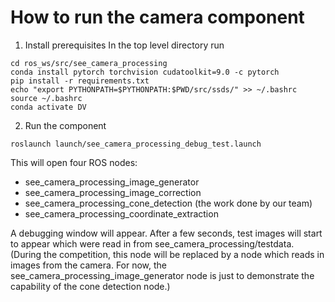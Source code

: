 
# How to run the camera component

1. Install prerequisites
In the top level directory run
```
cd ros_ws/src/see_camera_processing
conda install pytorch torchvision cudatoolkit=9.0 -c pytorch
pip install -r requirements.txt
echo "export PYTHONPATH=$PYTHONPATH:$PWD/src/ssds/" >> ~/.bashrc
source ~/.bashrc
conda activate DV
```

2. Run the component
```
roslaunch launch/see_camera_processing_debug_test.launch
```
This will open four ROS nodes:
- see_camera_processing_image_generator
- see_camera_processing_image_correction
- see_camera_processing_cone_detection (the work done by our team)
- see_camera_processing_coordinate_extraction

A debugging window will appear. After a few seconds, test images will start to appear
which were read in from see_camera_processing/testdata. (During the competition,
this node will be replaced by a node which reads in images from the camera. For now, the see_camera_processing_image_generator node is just to demonstrate the capability of the cone detection node.)

